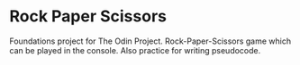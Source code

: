 # Rock Paper Scissors

Foundations project for The Odin Project. Rock-Paper-Scissors game which can be played in the console. Also practice for writing pseudocode.